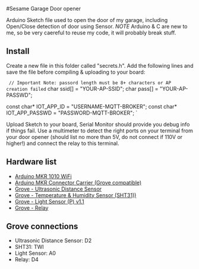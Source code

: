 #Sesame Garage Door opener

Arduino Sketch file used to open the door of my garage, including Open/Close detection of door using Sensor.
*NOTE* Arduino & C are new to me, so be very caereful to reuse my code, it will probably break stuff.

## Install
Create a new file in this folder called "secrets.h". Add the following lines and save the file before compiling & uploading to your board:

`
// Important Note: passord length must be 8+ characters or AP creation failed`
char ssid[] = "YOUR-AP-SSID";
char pass[] = "YOUR-AP-PASSWD";

const char* IOT_APP_ID = "USERNAME-MQTT-BROKER";
const char* IOT_APP_PASSWD = "PASSWORD-MQTT-BROKER";
`

Upload Sketch to your board, Serial Monitor should provide you debug info if things fail. Use a multimeter to detect the right ports on your terminal from your door opener (should list no more than 5V, do not connect if 110V or higher!) and connect the relay to this terminal.

## Hardware list
- [Arduino MKR 1010 WiFi](https://store.arduino.cc/arduino-mkr-wifi-1010)
- [Arduino MKR Connector Carrier (Grove compatible)](https://store.arduino.cc/arduino-mkr-connector-carrier)
- [Grove - Ultrasonic Distance Sensor ](https://www.seeedstudio.com/Grove-Ultrasonic-Distance-Sensor.html)
- [Grove - Temperature & Humidity Sensor (SHT31))](https://www.seeedstudio.com/Grove-Temperature-Humidity-Sensor-SHT31.html)
- [Grove - Light Sensor (P) v1.1](https://www.seeedstudio.com/Grove-Light-Sensor-P-v1-1.html)
- [Grove - Relay](https://www.seeedstudio.com/Grove-Relay.html)

## Grove connections
- Ultrasonic Distance Sensor: D2
- SHT31: TWI
- Light Sensor: A0
- Relay: D4
